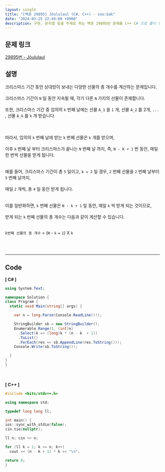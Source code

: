 ```yaml
---
layout: single
title: "[백준 29895] Jõululaul (C#, C++) - soo:bak"
date: "2024-03-25 22:49:00 +0900"
description: 구현, 문자열 등을 주제로 하는 백준 29895번 문제를 C++ C# 으로 풀이 및 해설
---
```


## 문제 링크
  [29895번 - Jõululaul](https://www.acmicpc.net/problem/29895)

## 설명
크리스마스 기간 동안 상대방이 보내는 다양한 선물의 총 개수를 계산하는 문제입니다.<br>
<br>
크리스마스 기간이 `N` 일 동안 지속될 때, 각기 다른 `N` 가지의 선물이 존재합니다.<br>
<br>
또한, 크리스마스 기간 중 임의의 `k` 번째 날에는 선물 `A_1` 을 `1` 개, 선물 `A_2` 를 2개, `...` , 선물 `A_k` 를 `k` 개 받습니다.<br>
<br>
<br>
<br>
따라서, 임의의 `k` 번째 날에 받는 `k` 번째 선물은 `k` 개를 받으며, <br>
<br>
이후 `k` 번째 날 부터 크리스마스가 끝나는 `N` 번째 날 까지, 즉, `N - K + 1` 번 동안, 매일 한 번씩 선물을 받게 됩니다.<br>
<br>
<br>
예를 들어, 크리스마스 기간이 총 `5` 일이고, `k = 2` 일 경우, `2` 번째 선물을 `2` 번째 날부터 `5` 번째 날까지,<br>
<br>
매일 `2` 개씩, 총 `4` 일 동안 받게 됩니다.<br>
<br>
<br>
이를 일반화하면, `k` 번째 선물은 `N - k + 1` 일 동안, 매일 `k` 씩 받게 되는 것이므로,<br>
<br>
받게 되는 `k` 번째 선물의 총 개수는 다음과 같이 계산할 수 있습니다.<br>
<br>
<br>
`k번째 선물의 총 개수` = (`N` - `k` + `1`) X `k`<br>

<br>
<br>

- - -

## Code
<b>[ C# ] </b>
<br>

  ```c#
using System.Text;

namespace Solution {
  class Program {
    static void Main(string[] args) {

      var n = long.Parse(Console.ReadLine()!);

      StringBuilder sb = new StringBuilder();
      Enumerable.Range(1, (int)n)
        .Select(k => (long)k * (n - k  + 1))
        .ToList()
        .ForEach(res => sb.AppendLine(res.ToString()));
      Console.Write(sb.ToString());

    }
  }
}
  ```
<br><br>
<b>[ C++ ] </b>
<br>

  ```c++
#include <bits/stdc++.h>

using namespace std;

typedef long long ll;

int main() {
  ios::sync_with_stdio(false);
  cin.tie(nullptr);

  ll n; cin >> n;

  for (ll k = 1; k <= n; k++)
    cout << (n - k + 1) * k << "\n";

  return 0;
}
  ```
